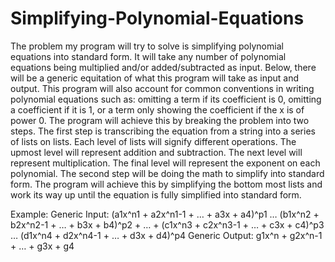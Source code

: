 # Simplifying-Polynomial-Equations
The problem my program will try to solve is simplifying polynomial equations into standard form. It will take any number of polynomial equations being 
multiplied and/or added/subtracted as input. Below, there will be a generic equitation of what this program will take as input and output. This program 
will also account for common conventions in writing polynomial equations such as: omitting a term if its coefficient is 0, omitting a coefficient if it is 1, 
or a term only showing the coefficient if the x is of power 0. The program will achieve this by breaking the problem into two steps. The first step is 
transcribing the equation from a string into a series of lists on lists. Each level of lists will signify different operations. The upmost level will 
represent addition and subtraction. The next level will represent multiplication. The final level will represent the exponent on each polynomial. 
The second step will be doing the math to simplify into standard form. The program will achieve this by simplifying the bottom most lists and work its way 
up until the equation is fully simplified into standard form.

Example:
    Generic Input:
        (a1x^n1 + a2x^n1-1 + … + a3x + a4)^p1 … (b1x^n2 + b2x^n2-1 + … + b3x + b4)^p2 + … + (c1x^n3 + c2x^n3-1 + … + c3x + c4)^p3 … (d1x^n4 + d2x^n4-1 + … + d3x + d4)^p4
    Generic Output:
        g1x^n + g2x^n-1 + … + g3x + g4
